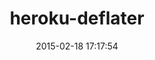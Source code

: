 ---
layout: post
title:  "heroku-deflater"
repo:   "romanbsd/heroku-deflater"
date:   2015-02-18 17:17:54
gemurl: http://github.com/romanbsd/heroku-deflater
---